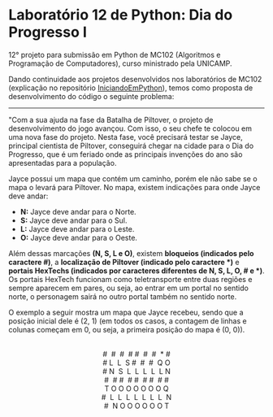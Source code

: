 # Laboratório 12 de Python: Dia do Progresso I

12° projeto para submissão em Python de MC102 (Algoritmos e Programação de Computadores), curso ministrado pela UNICAMP.

Dando continuidade aos projetos desenvolvidos nos laboratórios de MC102 (explicação no repositório [IniciandoEmPython](https://github.com/laratoledom/IniciandoEmPython/blob/main/README.md)), temos como proposta de desenvolvimento do código o seguinte problema:
___

"Com a sua ajuda na fase da Batalha de Piltover, o projeto de desenvolvimento do jogo avançou. Com isso, o seu chefe te colocou em uma nova fase do projeto. Nesta fase, você precisará testar se Jayce, principal cientista de Piltover, conseguirá chegar na cidade para o Dia do Progresso, que é um feriado onde as principais invenções do ano são apresentadas para a população.

Jayce possui um mapa que contém um caminho, porém ele não sabe se o mapa o levará para Piltover. No mapa, existem indicações para onde Jayce deve andar:
-	<strong>N:</strong> Jayce deve andar para o Norte.
- <strong>S:</strong> Jayce deve andar para o Sul.
-	<strong>L:</strong> Jayce deve andar para o Leste.
-	<strong>O:</strong> Jayce deve andar para o Oeste.

Além dessas marcações <strong>(N, S, L e O)</strong>, existem <strong>bloqueios (indicados pelo caractere #)</strong>, a <strong>localização de Piltover (indicado pelo caractere *)</strong> e <strong>portais HexTechs (indicados por caracteres diferentes de N, S, L, O, # e *)</strong>. Os portais HexTech funcionam como teletransporte entre duas regiões e sempre aparecem em pares, ou seja, ao entrar em um portal no sentido norte, o personagem sairá no outro portal também no sentido norte.

O exemplo a seguir mostra um mapa que Jayce recebeu, sendo que a posição inicial dele é (2, 1) (em todos os casos, a contagem de linhas e colunas começam em 0, ou seja, a primeira posição do mapa é (0, 0)).<br><br>

<p align="center"> 
#&nbsp; #&nbsp; #&nbsp; # #&nbsp; #&nbsp; #&nbsp; * # <br>
# L&nbsp; L&nbsp; S #&nbsp; #&nbsp; #&nbsp; Q O <br>
# N&nbsp; S&nbsp; L&nbsp; L&nbsp; L&nbsp; L&nbsp; L N <br>
#&nbsp; # #&nbsp; # #&nbsp; # #&nbsp; # # <br>
T O O O O O O O Q <br>
#&nbsp; L&nbsp; L&nbsp; L&nbsp; L&nbsp; L&nbsp; L&nbsp; L&nbsp; N <br>
#&nbsp; N O O O O O O T </p>

